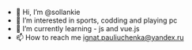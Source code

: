 - 👋 Hi, I’m @sollankie
- 👀 I’m interested in sports, codding and playing pc
- 🌱 I’m currently learning - js and vue.js
- 📫 How to reach me ignat.pauliuchenka@yandex.ru

<!---
sollankie/sollankie is a ✨ special ✨ repository because its `README.md` (this file) appears on your GitHub profile.
You can click the Preview link to take a look at your changes.
--->
